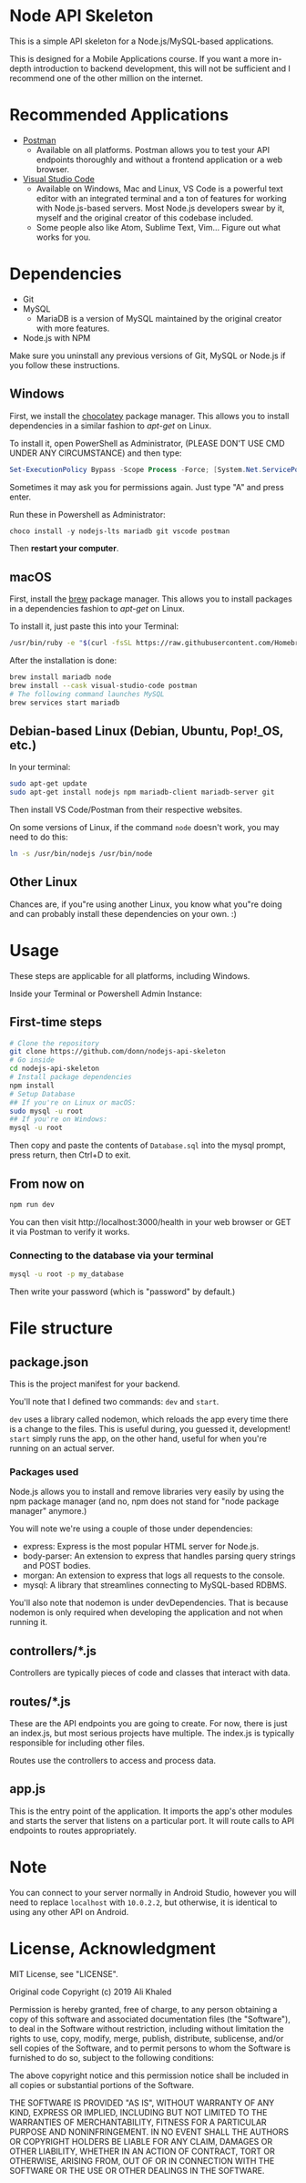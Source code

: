 # Node API Skeleton
This is a simple API skeleton for a Node.js/MySQL-based applications.

This is designed for a Mobile Applications course. If you want a more in-depth introduction to backend development, this will not be sufficient and I recommend one of the other million on the internet.

# Recommended Applications
* [Postman](https://www.getpostman.com/downloads/)
    * Available on all platforms. Postman allows you to test your API endpoints thoroughly and without a frontend application or a web browser.
* [Visual Studio Code](https://code.visualstudio.com)
    * Available on Windows, Mac and Linux, VS Code is a powerful text editor with an integrated terminal and a ton of features for working with Node.js-based servers. Most Node.js developers swear by it, myself and the original creator of this codebase included.
    * Some people also like Atom, Sublime Text, Vim… Figure out what works for you.

# Dependencies
* Git
* MySQL
    * MariaDB is a version of MySQL maintained by the original creator with more features.
* Node.js with NPM

Make sure you uninstall any previous versions of Git, MySQL or Node.js if you follow these instructions.

## Windows
First, we install the [chocolatey](https://chocolatey.org) package manager. This allows you to install dependencies in a similar fashion to *apt-get* on Linux.

To install it, open PowerShell as Administrator, (PLEASE DON'T USE CMD UNDER ANY CIRCUMSTANCE) and then type:

```powershell
Set-ExecutionPolicy Bypass -Scope Process -Force; [System.Net.ServicePointManager]::SecurityProtocol = [System.Net.ServicePointManager]::SecurityProtocol -bor 3072; iex ((New-Object System.Net.WebClient).DownloadString('https://community.chocolatey.org/install.ps1'))
```

Sometimes it may ask you for permissions again. Just type "A" and press enter.

Run these in Powershell as Administrator:
```powershell
choco install -y nodejs-lts mariadb git vscode postman
```

Then **restart your computer**.

## macOS
First, install the [brew](https://brew.sh) package manager. This allows you to install packages in a dependencies fashion to *apt-get* on Linux.

To install it, just paste this into your Terminal:
```bash
/usr/bin/ruby -e "$(curl -fsSL https://raw.githubusercontent.com/Homebrew/install/master/install)"
```

After the installation is done:

```bash
brew install mariadb node
brew install --cask visual-studio-code postman
# The following command launches MySQL
brew services start mariadb
```

## Debian-based Linux (Debian, Ubuntu, Pop!_OS, etc.)
In your terminal:

```bash
sudo apt-get update
sudo apt-get install nodejs npm mariadb-client mariadb-server git
```

Then install VS Code/Postman from their respective websites.

On some versions of Linux, if the command `node` doesn't work, you may need to do this:

```bash
ln -s /usr/bin/nodejs /usr/bin/node
```

## Other Linux
Chances are, if you"re using another Linux, you know what you"re doing and can probably install these dependencies on your own. :)

# Usage
These steps are applicable for all platforms, including Windows.

Inside your Terminal or Powershell Admin Instance:
## First-time steps
```bash
# Clone the repository
git clone https://github.com/donn/nodejs-api-skeleton
# Go inside
cd nodejs-api-skeleton
# Install package dependencies
npm install
# Setup Database
## If you're on Linux or macOS:
sudo mysql -u root
## If you're on Windows:
mysql -u root
```

Then copy and paste the contents of `Database.sql` into the mysql prompt, press return, then Ctrl+D to exit.

## From now on
```bash
npm run dev
```

You can then visit http://localhost:3000/health in your web browser or GET it via Postman to verify it works.

### Connecting to the database via your terminal

```bash
mysql -u root -p my_database
```

Then write your password (which is "password" by default.)

# File structure
## package.json
This is the project manifest for your backend.

You'll note that I defined two commands: `dev` and `start`.

`dev` uses a library called nodemon, which reloads the app every time there is a change to the files. This is useful during, you guessed it, development! `start` simply runs the app, on the other hand, useful for when you're running on an actual server.

### Packages used
Node.js allows you to install and remove libraries very easily by using the npm package manager (and no, npm does not stand for "node package manager" anymore.)

You will note we're using a couple of those under dependencies:
- express: Express is the most popular HTML server for Node.js.
- body-parser: An extension to express that handles parsing query strings and POST bodies.
- morgan: An extension to express that logs all requests to the console.
- mysql: A library that streamlines connecting to MySQL-based RDBMS.

You'll also note that nodemon is under devDependencies. That is because nodemon is only required when developing the application and not when running it.

## controllers/*.js
Controllers are typically pieces of code and classes that interact with data.

## routes/*.js
These are the API endpoints you are going to create. For now, there is just an index.js, but most serious projects have multiple. The index.js is typically responsible for including other files.

Routes use the controllers to access and process data.

## app.js
This is the entry point of the application. It imports the app's other modules and starts the server that listens on a particular port. It will route calls to API endpoints to routes appropriately.

# Note
You can connect to your server normally in Android Studio, however you will need to replace `localhost` with `10.0.2.2`, but otherwise, it is identical to using any other API on Android.

# License, Acknowledgment
MIT License, see "LICENSE".

Original code Copyright (c) 2019 Ali Khaled

Permission is hereby granted, free of charge, to any person obtaining a copy
of this software and associated documentation files (the "Software"), to deal
in the Software without restriction, including without limitation the rights
to use, copy, modify, merge, publish, distribute, sublicense, and/or sell
copies of the Software, and to permit persons to whom the Software is
furnished to do so, subject to the following conditions:

The above copyright notice and this permission notice shall be included in all
copies or substantial portions of the Software.

THE SOFTWARE IS PROVIDED "AS IS", WITHOUT WARRANTY OF ANY KIND, EXPRESS OR
IMPLIED, INCLUDING BUT NOT LIMITED TO THE WARRANTIES OF MERCHANTABILITY,
FITNESS FOR A PARTICULAR PURPOSE AND NONINFRINGEMENT. IN NO EVENT SHALL THE
AUTHORS OR COPYRIGHT HOLDERS BE LIABLE FOR ANY CLAIM, DAMAGES OR OTHER
LIABILITY, WHETHER IN AN ACTION OF CONTRACT, TORT OR OTHERWISE, ARISING FROM,
OUT OF OR IN CONNECTION WITH THE SOFTWARE OR THE USE OR OTHER DEALINGS IN THE
SOFTWARE.

